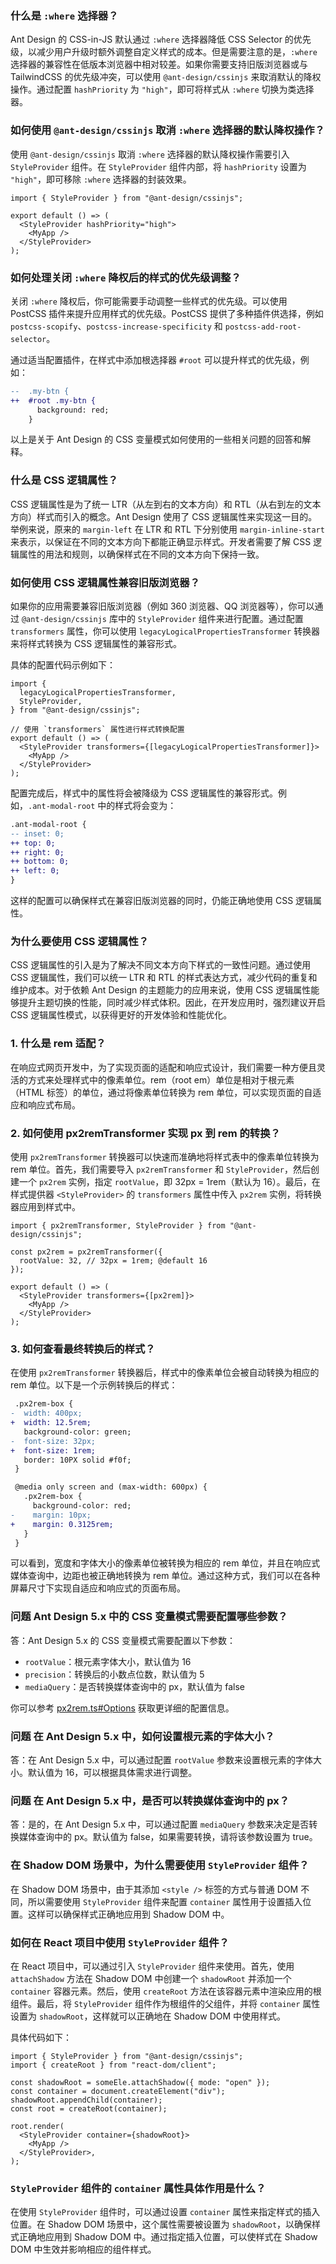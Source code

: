 ### 什么是 `:where` 选择器？

Ant Design 的 CSS-in-JS 默认通过 `:where` 选择器降低 CSS Selector 的优先级，以减少用户升级时额外调整自定义样式的成本。但是需要注意的是，`:where` 选择器的兼容性在低版本浏览器中相对较差。如果你需要支持旧版浏览器或与 TailwindCSS 的优先级冲突，可以使用 `@ant-design/cssinjs` 来取消默认的降权操作。通过配置 `hashPriority` 为 `"high"`，即可将样式从 `:where` 切换为类选择器。

### 如何使用 `@ant-design/cssinjs` 取消 `:where` 选择器的默认降权操作？

使用 `@ant-design/cssinjs` 取消 `:where` 选择器的默认降权操作需要引入 `StyleProvider` 组件。在 `StyleProvider` 组件内部，将 `hashPriority` 设置为 `"high"`，即可移除 `:where` 选择器的封装效果。

```tsx
import { StyleProvider } from "@ant-design/cssinjs";

export default () => (
  <StyleProvider hashPriority="high">
    <MyApp />
  </StyleProvider>
);
```

### 如何处理关闭 `:where` 降权后的样式的优先级调整？

关闭 `:where` 降权后，你可能需要手动调整一些样式的优先级。可以使用 PostCSS 插件来提升应用样式的优先级。PostCSS 提供了多种插件供选择，例如 `postcss-scopify`、`postcss-increase-specificity` 和 `postcss-add-root-selector`。

通过适当配置插件，在样式中添加根选择器 `#root` 可以提升样式的优先级，例如：

```diff
--  .my-btn {
++  #root .my-btn {
      background: red;
    }
```

以上是关于 Ant Design 的 CSS 变量模式如何使用的一些相关问题的回答和解释。

### 什么是 CSS 逻辑属性？

CSS 逻辑属性是为了统一 LTR（从左到右的文本方向）和 RTL（从右到左的文本方向）样式而引入的概念。Ant Design 使用了 CSS 逻辑属性来实现这一目的。举例来说，原来的 `margin-left` 在 LTR 和 RTL 下分别使用 `margin-inline-start` 来表示，以保证在不同的文本方向下都能正确显示样式。开发者需要了解 CSS 逻辑属性的用法和规则，以确保样式在不同的文本方向下保持一致。

### 如何使用 CSS 逻辑属性兼容旧版浏览器？

如果你的应用需要兼容旧版浏览器（例如 360 浏览器、QQ 浏览器等），你可以通过 `@ant-design/cssinjs` 库中的 `StyleProvider` 组件来进行配置。通过配置 `transformers` 属性，你可以使用 `legacyLogicalPropertiesTransformer` 转换器来将样式转换为 CSS 逻辑属性的兼容形式。

具体的配置代码示例如下：

```tsx
import {
  legacyLogicalPropertiesTransformer,
  StyleProvider,
} from "@ant-design/cssinjs";

// 使用 `transformers` 属性进行样式转换配置
export default () => (
  <StyleProvider transformers={[legacyLogicalPropertiesTransformer]}>
    <MyApp />
  </StyleProvider>
);
```

配置完成后，样式中的属性将会被降级为 CSS 逻辑属性的兼容形式。例如，`.ant-modal-root` 中的样式将会变为：

```diff
.ant-modal-root {
-- inset: 0;
++ top: 0;
++ right: 0;
++ bottom: 0;
++ left: 0;
}
```

这样的配置可以确保样式在兼容旧版浏览器的同时，仍能正确地使用 CSS 逻辑属性。

### 为什么要使用 CSS 逻辑属性？

CSS 逻辑属性的引入是为了解决不同文本方向下样式的一致性问题。通过使用 CSS 逻辑属性，我们可以统一 LTR 和 RTL 的样式表达方式，减少代码的重复和维护成本。对于依赖 Ant Design 的主题能力的应用来说，使用 CSS 逻辑属性能够提升主题切换的性能，同时减少样式体积。因此，在开发应用时，强烈建议开启 CSS 逻辑属性模式，以获得更好的开发体验和性能优化。

### 1. 什么是 rem 适配？

在响应式网页开发中，为了实现页面的适配和响应式设计，我们需要一种方便且灵活的方式来处理样式中的像素单位。rem（root em）单位是相对于根元素（HTML 标签）的单位，通过将像素单位转换为 rem 单位，可以实现页面的自适应和响应式布局。

### 2. 如何使用 px2remTransformer 实现 px 到 rem 的转换？

使用 `px2remTransformer` 转换器可以快速而准确地将样式表中的像素单位转换为 rem 单位。首先，我们需要导入 `px2remTransformer` 和 `StyleProvider`，然后创建一个 `px2rem` 实例，指定 `rootValue`，即 32px = 1rem（默认为 16）。最后，在样式提供器 `<StyleProvider>` 的 `transformers` 属性中传入 `px2rem` 实例，将转换器应用到样式中。

```tsx
import { px2remTransformer, StyleProvider } from "@ant-design/cssinjs";

const px2rem = px2remTransformer({
  rootValue: 32, // 32px = 1rem; @default 16
});

export default () => (
  <StyleProvider transformers={[px2rem]}>
    <MyApp />
  </StyleProvider>
);
```

### 3. 如何查看最终转换后的样式？

在使用 `px2remTransformer` 转换器后，样式中的像素单位会被自动转换为相应的 rem 单位。以下是一个示例转换后的样式：

```diff
 .px2rem-box {
-  width: 400px;
+  width: 12.5rem;
   background-color: green;
-  font-size: 32px;
+  font-size: 1rem;
   border: 10PX solid #f0f;
 }

 @media only screen and (max-width: 600px) {
   .px2rem-box {
     background-color: red;
-    margin: 10px;
+    margin: 0.3125rem;
   }
 }
```

可以看到，宽度和字体大小的像素单位被转换为相应的 rem 单位，并且在响应式媒体查询中，边距也被正确地转换为 rem 单位。通过这种方式，我们可以在各种屏幕尺寸下实现自适应和响应式的页面布局。

### 问题 Ant Design 5.x 中的 CSS 变量模式需要配置哪些参数？

答：Ant Design 5.x 的 CSS 变量模式需要配置以下参数：

- `rootValue`：根元素字体大小，默认值为 16
- `precision`：转换后的小数点位数，默认值为 5
- `mediaQuery`：是否转换媒体查询中的 px，默认值为 false

你可以参考 [px2rem.ts#Options](https://github.com/ant-design/cssinjs/blob/master/src/transformers/px2rem.ts) 获取更详细的配置信息。

### 问题 在 Ant Design 5.x 中，如何设置根元素的字体大小？

答：在 Ant Design 5.x 中，可以通过配置 `rootValue` 参数来设置根元素的字体大小。默认值为 16，可以根据具体需求进行调整。

### 问题 在 Ant Design 5.x 中，是否可以转换媒体查询中的 px？

答：是的，在 Ant Design 5.x 中，可以通过配置 `mediaQuery` 参数来决定是否转换媒体查询中的 px。默认值为 false，如果需要转换，请将该参数设置为 true。

### 在 Shadow DOM 场景中，为什么需要使用 `StyleProvider` 组件？

在 Shadow DOM 场景中，由于其添加 `<style />` 标签的方式与普通 DOM 不同，所以需要使用 `StyleProvider` 组件来配置 `container` 属性用于设置插入位置。这样可以确保样式正确地应用到 Shadow DOM 中。

### 如何在 React 项目中使用 `StyleProvider` 组件？

在 React 项目中，可以通过引入 `StyleProvider` 组件来使用。首先，使用 `attachShadow` 方法在 Shadow DOM 中创建一个 `shadowRoot` 并添加一个 `container` 容器元素。然后，使用 `createRoot` 方法在该容器元素中渲染应用的根组件。最后，将 `StyleProvider` 组件作为根组件的父组件，并将 `container` 属性设置为 `shadowRoot`，这样就可以正确地在 Shadow DOM 中使用样式。

具体代码如下：

```tsx
import { StyleProvider } from "@ant-design/cssinjs";
import { createRoot } from "react-dom/client";

const shadowRoot = someEle.attachShadow({ mode: "open" });
const container = document.createElement("div");
shadowRoot.appendChild(container);
const root = createRoot(container);

root.render(
  <StyleProvider container={shadowRoot}>
    <MyApp />
  </StyleProvider>,
);
```

### `StyleProvider` 组件的 `container` 属性具体作用是什么？

在使用 `StyleProvider` 组件时，可以通过设置 `container` 属性来指定样式的插入位置。在 Shadow DOM 场景中，这个属性需要被设置为 `shadowRoot`，以确保样式正确地应用到 Shadow DOM 中。通过指定插入位置，可以使样式在 Shadow DOM 中生效并影响相应的组件样式。
